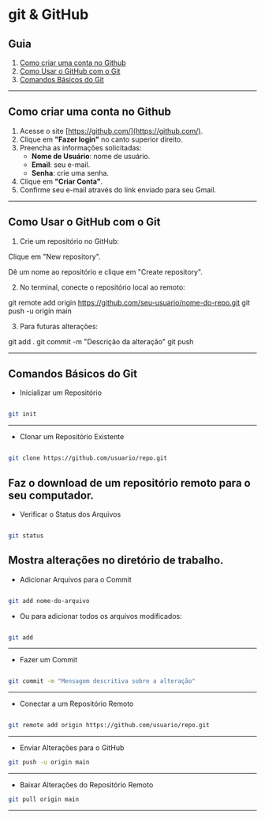 # git & GitHub 

##  Guia
1.  [Como criar uma conta no Github](#como-criar-uma-conta-no-github)
2.  [Como Usar o GitHub com o Git](#como-usar-o-github-com-o-git)
3.  [Comandos Básicos do Git](#como-criar-uma-conta-no-github)



---
## Como criar uma conta no Github

1. Acesse o site [https://github.com/](https://github.com/).  
2. Clique em **"Fazer login"** no canto superior direito.  
3. Preencha as informações solicitadas:
   - **Nome de Usuário**: nome de usuário.  
   - **Email**: seu e-mail.  
   - **Senha**: crie uma senha.  
4. Clique em **"Criar Conta"**.  
5. Confirme seu e-mail através do link enviado para seu Gmail.  

---
## Como Usar o GitHub com o Git

1. Crie um repositório no GitHub:

Clique em "New repository".

Dê um nome ao repositório e clique em "Create repository".



2. No terminal, conecte o repositório local ao remoto:

git remote add origin https://github.com/seu-usuario/nome-do-repo.git
git push -u origin main


3. Para futuras alterações:

git add .
git commit -m "Descrição da alteração"
git push




---
## Comandos Básicos do Git

- Inicializar um Repositório
```sh

git init

```
---

- Clonar um Repositório Existente
```sh

git clone https://github.com/usuario/repo.git

```
Faz o download de um repositório remoto para o seu computador.
---

- Verificar o Status dos Arquivos
```sh

git status

```
Mostra alterações no diretório de trabalho.
---

- Adicionar Arquivos para o Commit
```sh

git add nome-do-arquivo

```
- Ou para adicionar todos os arquivos modificados:
```sh

git add

```
---

- Fazer um Commit
```sh

git commit -m "Mensagem descritiva sobre a alteração"

```
---

- Conectar a um Repositório Remoto
```sh

git remote add origin https://github.com/usuario/repo.git

```
---

- Enviar Alterações para o GitHub
```sh
git push -u origin main

```
---

- Baixar Alterações do Repositório Remoto
```sh
git pull origin main

```
---
